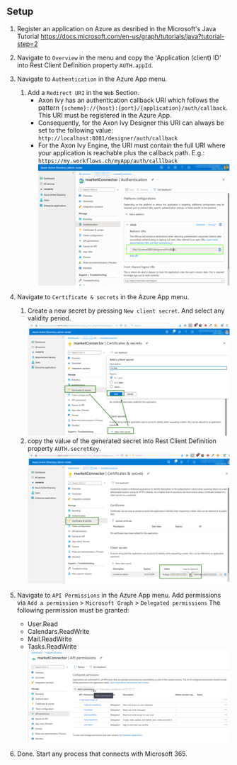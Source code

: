 ## Setup

1. Register an application on Azure as desribed in the Microsoft's Java Tutorial https://docs.microsoft.com/en-us/graph/tutorials/java?tutorial-step=2
1. Navigate to `Overview` in the menu and copy the 'Application (client) ID' into Rest Client Definition property `AUTH.appId`.
1. Navigate to `Authentication` in the Azure App menu.
	1. Add a `Redirect URI` in the `Web` Section.
		- Axon Ivy has an authentication callback URI which follows the pattern `{scheme}://{host}:{port}/{application}/auth/callback`. This URI must be registered in the Azure App.
		- Consequently, for the Axon Ivy Designer this URI can always be set to the following value: `http://localhost:8081/designer/auth/callback`
		- For the Axon Ivy Engine, the URI must contain the full URI where your application is reachable plus the callback path. E.g.: `https://my.workflows.ch/myApp/auth/calllback`
 ![set-redirect](doc/img/azure_authCallback.png)

1. Navigate to `Certificate & secrets` in the Azure App menu.
    1. Create a new secret by pressing `New client secret`. And select any validity period.
    ![new-secret](doc/img/azure_createSecret.png)
	1. copy the value of the generated secret into Rest Client Definition property `AUTH.secretKey`.
	![copy-secret](doc/img/azure_copySecret.png)
1. Navigate to `API Permissions` in the Azure App menu.
Add permissions via `Add a permission` > `Microsoft Graph` > `Delegated permissions`
The following permission must be granted:
	- User.Read
	- Calendars.ReadWrite
	- Mail.ReadWrite
	- Tasks.ReadWrite
    ![add-perms](doc/img/azure_addPermission.png)

1. Done. Start any process that connects with Microsoft 365.
